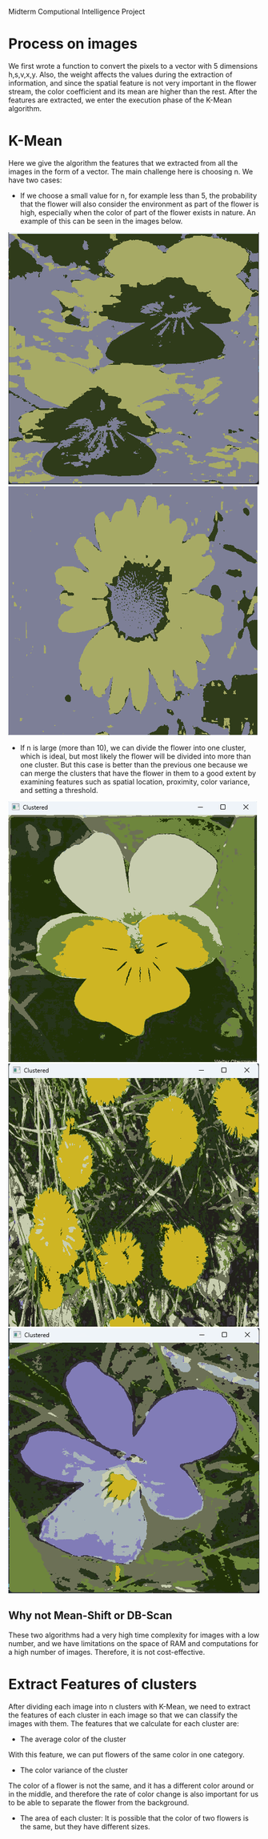 Midterm Computional Intelligence Project 

# Process on images
We first wrote a function to convert the pixels to a vector with 5 dimensions h,s,v,x,y. Also, the weight affects the values during the extraction of information, and since the spatial feature is not very important in the flower stream, the color coefficient and its mean are higher than the rest. After the features are extracted, we enter the execution phase of the K-Mean algorithm.

# K-Mean
Here we give the algorithm the features that we extracted from all the images in the form of a vector. The main challenge here is choosing n. We have two cases:
-  If we choose a small value for n, for example less than 5, the probability that the flower will also consider the environment as part of the flower is high, especially when the color of part of the flower exists in nature. An example of this can be seen in the images below.

![Alt text](image-1.png)
![Alt text](image.png)

- If n is large (more than 10), we can divide the flower into one cluster, which is ideal, but most likely the flower will be divided into more than one cluster. But this case is better than the previous one because we can merge the clusters that have the flower in them to a good extent by examining features such as spatial location, proximity, color variance, and setting a threshold.

![Alt text](image-2.png)
![Alt text](image-3.png)
![Alt text](image-4.png)

## Why not Mean-Shift or DB-Scan
These two algorithms had a very high time complexity for images with a low number, and we have limitations on the space of RAM and computations for a high number of images. Therefore, it is not cost-effective.


# Extract Features of clusters
After dividing each image into n clusters with K-Mean, we need to extract the features of each cluster in each image so that we can classify the images with them. The features that we calculate for each cluster are:
-  The average color of the cluster

With this feature, we can put flowers of the same color in one category.
- The color variance of the cluster

The color of a flower is not the same, and it has a different color around or in the middle, and therefore the rate of color change is also important for us to be able to separate the flower from the background.
- The area of each cluster: It is possible that the color of two flowers is the same, but they have different sizes.